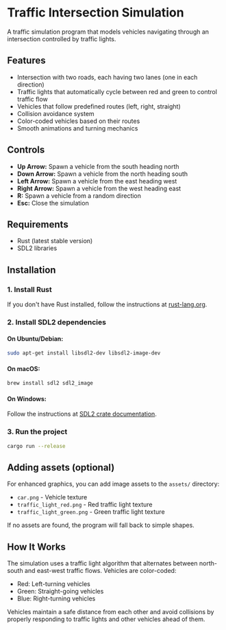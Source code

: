 # Traffic Intersection Simulation

A traffic simulation program that models vehicles navigating through an intersection controlled by traffic lights.

## Features

- Intersection with two roads, each having two lanes (one in each direction)
- Traffic lights that automatically cycle between red and green to control traffic flow
- Vehicles that follow predefined routes (left, right, straight)
- Collision avoidance system
- Color-coded vehicles based on their routes
- Smooth animations and turning mechanics

## Controls

- **Up Arrow:** Spawn a vehicle from the south heading north
- **Down Arrow:** Spawn a vehicle from the north heading south  
- **Left Arrow:** Spawn a vehicle from the east heading west
- **Right Arrow:** Spawn a vehicle from the west heading east
- **R:** Spawn a vehicle from a random direction
- **Esc:** Close the simulation

## Requirements

- Rust (latest stable version)
- SDL2 libraries

## Installation

### 1. Install Rust
If you don't have Rust installed, follow the instructions at [rust-lang.org](https://www.rust-lang.org/tools/install).

### 2. Install SDL2 dependencies

#### On Ubuntu/Debian:
```bash
sudo apt-get install libsdl2-dev libsdl2-image-dev
```

#### On macOS:
```bash
brew install sdl2 sdl2_image
```

#### On Windows:
Follow the instructions at [SDL2 crate documentation](https://github.com/Rust-SDL2/rust-sdl2#windows).

### 3. Run the project
```bash
cargo run --release
```

## Adding assets (optional)

For enhanced graphics, you can add image assets to the `assets/` directory:
- `car.png` - Vehicle texture
- `traffic_light_red.png` - Red traffic light texture
- `traffic_light_green.png` - Green traffic light texture

If no assets are found, the program will fall back to simple shapes.

## How It Works

The simulation uses a traffic light algorithm that alternates between north-south and east-west traffic flows. Vehicles are color-coded:
- Red: Left-turning vehicles
- Green: Straight-going vehicles
- Blue: Right-turning vehicles

Vehicles maintain a safe distance from each other and avoid collisions by properly responding to traffic lights and other vehicles ahead of them.